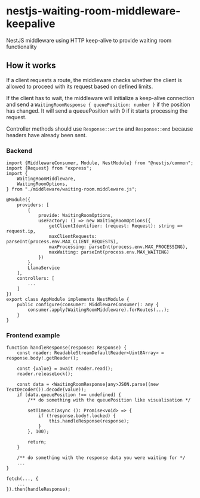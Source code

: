 # nestjs-waiting-room-middleware-keepalive
NestJS middleware using HTTP keep-alive to provide waiting room functionality

## How it works
If a client requests a route, the middleware checks whether the client is allowed to proceed with its request based on defined limits.

If the client has to wait, the middleware will initialize a keep-alive connection and send a ```WaitingRoomResponse { queuePosition: number }``` if the position has changed. It will send a queuePosition with 0 if it starts processing the request.

Controller methods should use ```Response::write``` and ```Response::end```  because headers have already been sent.
### Backend

```
import {MiddlewareConsumer, Module, NestModule} from "@nestjs/common";
import {Request} from "express";
import {
    WaitingRoomMiddleware,
    WaitingRoomOptions,
} from "./middleware/waiting-room.middleware.js";

@Module({
    providers: [
        {
            provide: WaitingRoomOptions,
            useFactory: () => new WaitingRoomOptions({
                getClientIdentifier: (request: Request): string => request.ip,
                maxClientRequests: parseInt(process.env.MAX_CLIENT_REQUESTS),
                maxProcessing: parseInt(process.env.MAX_PROCESSING),
                maxWaiting: parseInt(process.env.MAX_WAITING)
            })
        },
        LlamaService
    ],
    controllers: [
        ...
    ]
})
export class AppModule implements NestModule {
    public configure(consumer: MiddlewareConsumer): any {
        consumer.apply(WaitingRoomMiddleware).forRoutes(...);
    }
}
```

### Frontend example

```
function handleResponse(response: Response) {
    const reader: ReadableStreamDefaultReader<Uint8Array> = response.body!.getReader();

    const {value} = await reader.read();
    reader.releaseLock();

    const data = <WaitingRoomResponse|any>JSON.parse((new TextDecoder()).decode(value));
    if (data.queuePosition !== undefined) {
        /** do something with the queuePosition like visualisation */

        setTimeout(async (): Promise<void> => {
            if (!response.body!.locked) {
                this.handleResponse(response);
            }
        }, 100);

        return;
    }

    /** do something with the response data you were waiting for */
    ...
}

fetch(..., {
    ...
}).then(handleResponse);
```